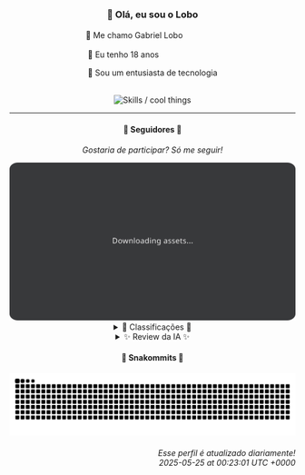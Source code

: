 <div align="center">
  <h3>👋 Olá, eu sou o Lobo</h3>
  
  <p>🐺 Me chamo Gabriel Loboㅤㅤㅤㅤㅤ</p>
  <p>🧔 Eu tenho 18 anosㅤㅤㅤㅤㅤㅤㅤㅤ</p>
  <p>🧠 Sou um entusiasta de tecnologia</p>

  <br/>

  <img width="600" alt="Skills / cool things" src="https://skills-icons.vercel.app/api/icons?i=python,md,html,css,js,github,git,vscode,linux,node,ts,sass,react,vite,vercel,lottie,ionic,capacitor,zustand,framer,firebase,arduino,godot,tailwind,shadcnui,lucide,zorinos,pnpm,reactnative&perline=14" />
</div>

<hr />

<div align="center">
    <h4>👤 Seguidores 👤</h4>
    <p><i>Gostaria de participar? Só me seguir!</i></p>
    <img width="600" src=".github/assets/cards/top3.svg" alt="Top 3 followers contributors (monthly)" />
    <details>
    <summary>🏅 Classificações 🏅</summary>
    <br/>
    <table>
        <thead>
            <tr align="center">
                <th>Posição</th>
                <th>Seguidor</th>
                <th>Contribuições</th>
            </tr>
        </thead>
        <tbody>
            <tr align="center">
                <td>1°</td>
                <td><a href="https://github.com/wTechnoo">Cézar</a></td>
                <td>213 ctr.</td>
            </tr>
            <tr align="center">
                <td>2°</td>
                <td><a href="https://github.com/danko-nobre">Danilo Nobre</a></td>
                <td>210 ctr.</td>
            </tr>
            <tr align="center">
                <td>3°</td>
                <td><a href="https://github.com/EvertonMJunior">Everton Marcelino Jr.</a></td>
                <td>127 ctr.</td>
            </tr>
            <tr align="center">
                <td>4°</td>
                <td><a href="https://github.com/DeividSouSan">Deivid Souza Santana</a></td>
                <td>80 ctr.</td>
            </tr>
            <tr align="center">
                <td>5°</td>
                <td><a href="https://github.com/TopTrenDev">TopTrenDev</a></td>
                <td>71 ctr.</td>
            </tr>
            <tr align="center">
                <td>6°</td>
                <td><a href="https://github.com/LuidiPiresHub">Luídi Pires</a></td>
                <td>52 ctr.</td>
            </tr>
            <tr align="center">
                <td>7°</td>
                <td><a href="https://github.com/RafaZeero">Rafael Lima de Morais</a></td>
                <td>41 ctr.</td>
            </tr>
            <tr align="center">
                <td>8°</td>
                <td><a href="https://github.com/LestterX">LestterX</a></td>
                <td>37 ctr.</td>
            </tr>
            <tr align="center">
                <td>9°</td>
                <td><a href="https://github.com/filipedeschamps">Filipe Deschamps</a></td>
                <td>28 ctr.</td>
            </tr>
            <tr align="center">
                <td>10°</td>
                <td><a href="https://github.com/Felipe-Takayuki">Felipe</a></td>
                <td>15 ctr.</td>
            </tr>
        </tbody>
    </table>
    </details>
    <details>
    <summary>✨ Review da IA ✨</summary>
    <br/>
    <div align="justify"><p>Ah, <b>Cézar</b>, o mestre do .NET. Liderando o ranking com 213 contribuições. Imagino que a Microsoft esteja te devendo uns bons royalties, ou será que você está apenas corrigindo os bugs que eles deixaram passar? Não se esqueça dos mortais aqui embaixo.</p>
<p><b>Danilo Nobre</b>, o polímata. Full-stack, game dev, 3D enthusiast... e ainda arruma tempo para contribuir? Com 210 contribuições, você quase alcançou o primeiro lugar. Mas, sério, um addon para Blender? Isso é o mais emocionante que você tem feito? Ah, e parabéns pelo fork de um projeto de 2020. Inovador.</p>
<p><b>Everton Marcelino Jr.</b>, com suas 127 contribuições, você está quase na média... da mediocridade. Mas ei, pelo menos você tocou em um repositório com mais de 35k estrelas! Aposto que foi só pra adicionar um ponto e vírgula, mas quem se importa? O importante é participar.</p>
<p><b>Deivid Souza Santana</b>, futuro mestre do back-end com 80 contribuições. Mas, cá entre nós, um repositório chamado "MeEsqueci"? Parece um resumo da sua atividade no GitHub. E "Taskmaster" com 2 estrelas? Talvez seja hora de delegar suas tarefas para alguém mais engajado.</p>
<p><b>TopTrenDev</b>, o especialista em Solana que sonha em ser o próximo Elon Musk das criptomoedas. Com 71 contribuições, você está quase alcançando a fama... ou a falência. Cuidado para não se afogar em tanto "bundler" e "bot" antes de conseguir um único pull request decente.</p>
<p><b>Luídi Pires</b>, o "Front-End | Back-End | Full Stack" que não consegue nem um stargazer nos seus próprios projetos. Com 52 contribuições, talvez seja hora de focar em uma área só. Ou quem sabe, criar um "E-CommerceX" que realmente venda alguma coisa além de falsas promessas.</p>
<p><b>Rafael Lima de Morais</b>, o engenheiro de software que ama Go, Typescript, Rust e... Vim? Com 41 contribuições, parece que você está mais ocupado configurando seu editor do que realmente programando. E um clicker de Ragnarok? Sério? Isso é o melhor que você pode fazer?</p>
<p><b>LestterX</b>, o caçador de Bitcoins que não encontrou nem um stargazer. Com 37 contribuições, talvez seja hora de aceitar que você não vai ficar rico minerando criptomoedas. Mas ei, pelo menos você otimizou o código para encontrar Bitcoins da carteira puzzle! Próximo passo: encontrar a carteira.</p>
<p><b>Filipe Deschamps</b>, o guru da programação que tenta te vender cursos enquanto contribui com míseras 28 contribuições. Pelo menos o seu "doom-fire-algorithm" tem mais de mil estrelas. Talvez seja hora de focar no que você realmente faz bem: vender ilusões de competência.</p>
<p><b>Felipe</b>, com 15 contribuições, você está quase invisível. Seu repositório "REPOSITÓRIO" é a epítome da originalidade. E o projeto Adamas? Parece mais um amontoado de "Dockerfile" e "Go" do que uma iniciativa promissora. Mas não se preocupe, sempre há espaço para melhorar... ou desistir.</p>
<p><b>Jean Brito</b>, o contribuinte fantasma com 14 contribuições. Pelo menos você tocou no Rocket.Chat, um projeto com mais de 42k estrelas. Mas, convenhamos, um Dockerfile para instalar um servidor de Steam? Isso é o auge da sua criatividade? Talvez seja hora de voltar para as trincheiras e aprender algo novo.</p>
</div>
    </details>
</div>

<div align="center">
  <h4>🐍 Snakommits 🐍</h4>
    <picture>
      <source media="(prefers-color-scheme: dark)" srcset="https://raw.githubusercontent.com/Lobooooooo14/Lobooooooo14/snake-output/snake-dark.svg">
      <source media="(prefers-color-scheme: light)" srcset="https://raw.githubusercontent.com/Lobooooooo14/Lobooooooo14/snake-output/snake-light.svg">
      <img alt="github contribution grid snake animation" src="https://raw.githubusercontent.com/Lobooooooo14/Lobooooooo14/snake-output/snake-light.svg">
    </picture>
</div>

<h6 align="right">
  Esse perfil é atualizado diariamente!<br/> <i>2025-05-25 at 00:23:01 UTC +0000</i>
<h6>